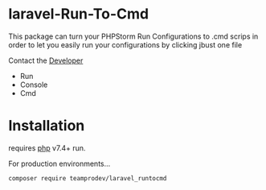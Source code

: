 # laravel-Run-To-Cmd 

This package can turn your PHPStorm Run Configurations to .cmd scrips in order to let you easily run your configurations by clicking jbust one file


Сontact the [Developer](https://github.com/Samandarrrr)  

- Run 
- Console 
- Cmd


# Installation

requires [php](https://www.php.net/) v7.4+ run.

For production environments…

```sh
composer require teamprodev/laravel_runtocmd
```
